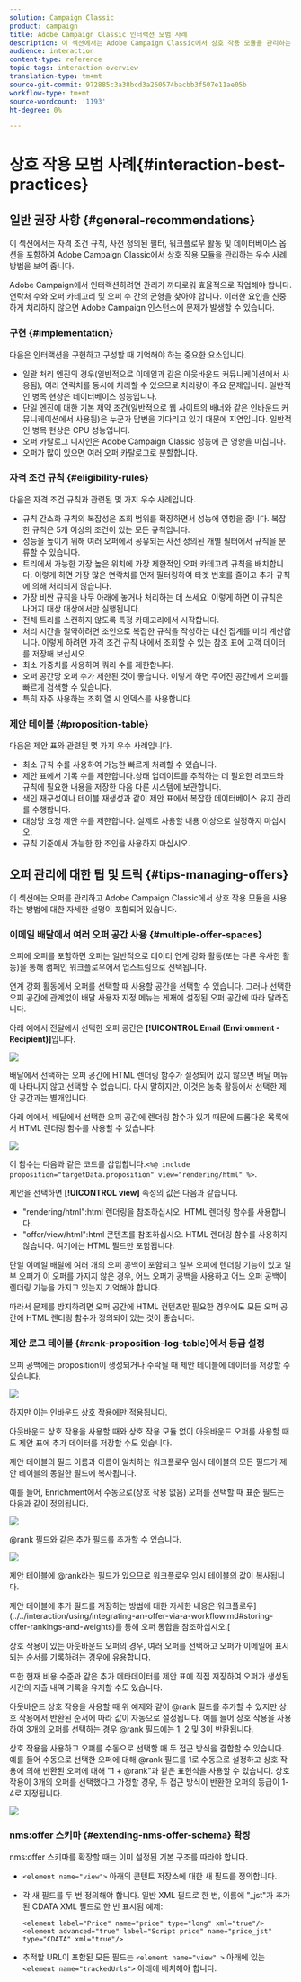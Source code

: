 ```yaml
---
solution: Campaign Classic
product: campaign
title: Adobe Campaign Classic 인터랙션 모범 사례
description: 이 섹션에서는 Adobe Campaign Classic에서 상호 작용 모듈을 관리하는 모범 사례 방법을 설명합니다.
audience: interaction
content-type: reference
topic-tags: interaction-overview
translation-type: tm+mt
source-git-commit: 972885c3a38bcd3a260574bacbb3f507e11ae05b
workflow-type: tm+mt
source-wordcount: '1193'
ht-degree: 0%

---
```



# 상호 작용 모범 사례{#interaction-best-practices}

## 일반 권장 사항 {#general-recommendations}

이 섹션에서는 자격 조건 규칙, 사전 정의된 필터, 워크플로우 활동 및 데이터베이스 옵션을 포함하여 Adobe Campaign Classic에서 상호 작용 모듈을 관리하는 우수 사례 방법을 보여 줍니다.

Adobe Campaign에서 인터랙션하려면 관리가 까다로워 효율적으로 작업해야 합니다. 연락처 수와 오퍼 카테고리 및 오퍼 수 간의 균형을 찾아야 합니다. 이러한 요인을 신중하게 처리하지 않으면 Adobe Campaign 인스턴스에 문제가 발생할 수 있습니다.

### 구현 {#implementation}

다음은 인터랙션을 구현하고 구성할 때 기억해야 하는 중요한 요소입니다.

* 일괄 처리 엔진의 경우(일반적으로 이메일과 같은 아웃바운드 커뮤니케이션에서 사용됨), 여러 연락처를 동시에 처리할 수 있으므로 처리량이 주요 문제입니다. 일반적인 병목 현상은 데이터베이스 성능입니다.
* 단일 엔진에 대한 기본 제약 조건(일반적으로 웹 사이트의 배너와 같은 인바운드 커뮤니케이션에서 사용됨)은 누군가 답변을 기다리고 있기 때문에 지연입니다. 일반적인 병목 현상은 CPU 성능입니다.
* 오퍼 카탈로그 디자인은 Adobe Campaign Classic 성능에 큰 영향을 미칩니다.
* 오퍼가 많이 있으면 여러 오퍼 카탈로그로 분할합니다.

### 자격 조건 규칙 {#eligibility-rules}

다음은 자격 조건 규칙과 관련된 몇 가지 우수 사례입니다.

* 규칙 간소화 규칙의 복잡성은 조회 범위를 확장하면서 성능에 영향을 줍니다. 복잡한 규칙은 5개 이상의 조건이 있는 모든 규칙입니다.
* 성능을 높이기 위해 여러 오퍼에서 공유되는 사전 정의된 개별 필터에서 규칙을 분류할 수 있습니다.
* 트리에서 가능한 가장 높은 위치에 가장 제한적인 오퍼 카테고리 규칙을 배치합니다. 이렇게 하면 가장 많은 연락처를 먼저 필터링하여 타겟 번호를 줄이고 추가 규칙에 의해 처리되지 않습니다.
* 가장 비싼 규칙을 나무 아래에 놓거나 처리하는 데 쓰세요. 이렇게 하면 이 규칙은 나머지 대상 대상에서만 실행됩니다.
* 전체 트리를 스캔하지 않도록 특정 카테고리에서 시작합니다.
* 처리 시간을 절약하려면 조인으로 복잡한 규칙을 작성하는 대신 집계를 미리 계산합니다. 이렇게 하려면 자격 조건 규칙 내에서 조회할 수 있는 참조 표에 고객 데이터를 저장해 보십시오.
* 최소 가중치를 사용하여 쿼리 수를 제한합니다.
* 오퍼 공간당 오퍼 수가 제한된 것이 좋습니다. 이렇게 하면 주어진 공간에서 오퍼를 빠르게 검색할 수 있습니다.
* 특히 자주 사용하는 조회 열 시 인덱스를 사용합니다.

### 제안 테이블 {#proposition-table}

다음은 제안 표와 관련된 몇 가지 우수 사례입니다.

* 최소 규칙 수를 사용하여 가능한 빠르게 처리할 수 있습니다.
* 제안 표에서 기록 수를 제한합니다.상태 업데이트를 추적하는 데 필요한 레코드와 규칙에 필요한 내용을 저장한 다음 다른 시스템에 보관합니다.
* 색인 재구성이나 테이블 재생성과 같이 제안 표에서 복잡한 데이터베이스 유지 관리를 수행합니다.
* 대상당 요청 제안 수를 제한합니다. 실제로 사용할 내용 이상으로 설정하지 마십시오.
* 규칙 기준에서 가능한 한 조인을 사용하지 마십시오.

## 오퍼 관리에 대한 팁 및 트릭 {#tips-managing-offers}

이 섹션에는 오퍼를 관리하고 Adobe Campaign Classic에서 상호 작용 모듈을 사용하는 방법에 대한 자세한 설명이 포함되어 있습니다.

### 이메일 배달에서 여러 오퍼 공간 사용 {#multiple-offer-spaces}

오퍼에 오퍼를 포함하면 오퍼는 일반적으로 데이터 연계 강화 활동(또는 다른 유사한 활동)을 통해 캠페인 워크플로우에서 업스트림으로 선택됩니다.

연계 강화 활동에서 오퍼를 선택할 때 사용할 공간을 선택할 수 있습니다. 그러나 선택한 오퍼 공간에 관계없이 배달 사용자 지정 메뉴는 게재에 설정된 오퍼 공간에 따라 달라집니다.

아래 예에서 전달에서 선택한 오퍼 공간은 **[!UICONTROL Email (Environment - Recipient)]**&#x200B;입니다.

![](assets/Interaction-best-practices-offer-space-selected.png)

배달에서 선택하는 오퍼 공간에 HTML 렌더링 함수가 설정되어 있지 않으면 배달 메뉴에 나타나지 않고 선택할 수 없습니다. 다시 말하지만, 이것은 농축 활동에서 선택한 제안 공간과는 별개입니다.

아래 예에서, 배달에서 선택한 오퍼 공간에 렌더링 함수가 있기 때문에 드롭다운 목록에서 HTML 렌더링 함수를 사용할 수 있습니다.

![](assets/Interaction-best-practices-HTML-rendering.png)

이 함수는 다음과 같은 코드를 삽입합니다.`<%@ include proposition="targetData.proposition" view="rendering/html" %>`.

제안을 선택하면 **[!UICONTROL view]** 속성의 값은 다음과 같습니다.
* &quot;rendering/html&quot;:html 렌더링을 참조하십시오. HTML 렌더링 함수를 사용합니다.
* &quot;offer/view/html&quot;:html 콘텐츠를 참조하십시오. HTML 렌더링 함수를 사용하지 않습니다. 여기에는 HTML 필드만 포함됩니다.

단일 이메일 배달에 여러 개의 오퍼 공백이 포함되고 일부 오퍼에 렌더링 기능이 있고 일부 오퍼가 이 오퍼를 가지지 않은 경우, 어느 오퍼가 공백을 사용하고 어느 오퍼 공백이 렌더링 기능을 가지고 있는지 기억해야 합니다.

따라서 문제를 방지하려면 오퍼 공간에 HTML 컨텐츠만 필요한 경우에도 모든 오퍼 공간에 HTML 렌더링 함수가 정의되어 있는 것이 좋습니다.

### 제안 로그 테이블 {#rank-proposition-log-table}에서 등급 설정

오퍼 공백에는 proposition이 생성되거나 수락될 때 제안 테이블에 데이터를 저장할 수 있습니다.

![](assets/Interaction-best-practices-offer-space-storage.png)

하지만 이는 인바운드 상호 작용에만 적용됩니다.

아웃바운드 상호 작용을 사용할 때와 상호 작용 모듈 없이 아웃바운드 오퍼를 사용할 때도 제안 표에 추가 데이터를 저장할 수도 있습니다.

제안 테이블의 필드 이름과 이름이 일치하는 워크플로우 임시 테이블의 모든 필드가 제안 테이블의 동일한 필드에 복사됩니다.

예를 들어, Enrichment에서 수동으로(상호 작용 없음) 오퍼를 선택할 때 표준 필드는 다음과 같이 정의됩니다.

![](assets/Interaction-best-practices-manual-offer-std-fields.png)

@rank 필드와 같은 추가 필드를 추가할 수 있습니다.

![](assets/Interaction-best-practices-manual-offer-add-fields.png)

제안 테이블에 @rank라는 필드가 있으므로 워크플로우 임시 테이블의 값이 복사됩니다.

제안 테이블에 추가 필드를 저장하는 방법에 대한 자세한 내용은 워크플로우](../../interaction/using/integrating-an-offer-via-a-workflow.md#storing-offer-rankings-and-weights)를 통해 오퍼 통합을 참조하십시오.[

상호 작용이 있는 아웃바운드 오퍼의 경우, 여러 오퍼를 선택하고 오퍼가 이메일에 표시되는 순서를 기록하려는 경우에 유용합니다.

또한 현재 비용 수준과 같은 추가 메타데이터를 제안 표에 직접 저장하여 오퍼가 생성된 시간의 지출 내역 기록을 유지할 수도 있습니다.

아웃바운드 상호 작용을 사용할 때 위 예제와 같이 @rank 필드를 추가할 수 있지만 상호 작용에서 반환된 순서에 따라 값이 자동으로 설정됩니다. 예를 들어 상호 작용을 사용하여 3개의 오퍼를 선택하는 경우 @rank 필드에는 1, 2 및 3이 반환됩니다.

상호 작용을 사용하고 오퍼를 수동으로 선택할 때 두 접근 방식을 결합할 수 있습니다. 예를 들어 수동으로 선택한 오퍼에 대해 @rank 필드를 1로 수동으로 설정하고 상호 작용에 의해 반환된 오퍼에 대해 &quot;1 + @rank&quot;과 같은 표현식을 사용할 수 있습니다. 상호 작용이 3개의 오퍼를 선택했다고 가정할 경우, 두 접근 방식이 반환한 오퍼의 등급이 1-4로 지정됩니다.

![](assets/Interaction-best-practices-manual-offer-combined.png)

### nms:offer 스키마 {#extending-nms-offer-schema} 확장

nms:offer 스키마를 확장할 때는 이미 설정된 기본 구조를 따라야 합니다.
* `<element name="view">` 아래의 콘텐트 저장소에 대한 새 필드를 정의합니다.
* 각 새 필드를 두 번 정의해야 합니다. 일반 XML 필드로 한 번, 이름에 &quot;_jst&quot;가 추가된 CDATA XML 필드로 한 번 표시됨 예제:

   ```
   <element label="Price" name="price" type="long" xml="true"/>
   <element advanced="true" label="Script price" name="price_jst" type="CDATA" xml="true"/>
   ```

* 추적할 URL이 포함된 모든 필드는 `<element name="view" >` 아래에 있는 `<element name="trackedUrls">` 아래에 배치해야 합니다.